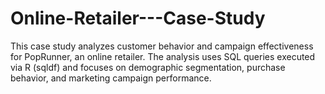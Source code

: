 # Online-Retailer---Case-Study
This case study analyzes customer behavior and campaign effectiveness for PopRunner, an online retailer. The analysis uses SQL queries executed via R (sqldf) and focuses on demographic segmentation, purchase behavior, and marketing campaign performance.
